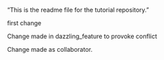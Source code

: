 “This is the readme file for the tutorial
repository.”

first change


Change made in dazzling_feature to provoke
conflict

Change made as collaborator.
